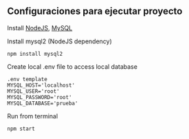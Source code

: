 ## Configuraciones para ejecutar proyecto
Install [NodeJS](https://nodejs.org/en/download/), [MySQL](https://dev.mysql.com/downloads/windows/installer/8.0.html) 

Install mysql2 (NodeJS dependency) 
```
npm install mysql2
```
Create local .env file to access local database

```
.env template
MYSQL_HOST='localhost'
MYSQL_USER='root'
MYSQL_PASSWORD='root'
MYSQL_DATABASE='prueba'
```

Run from terminal
```
npm start
```